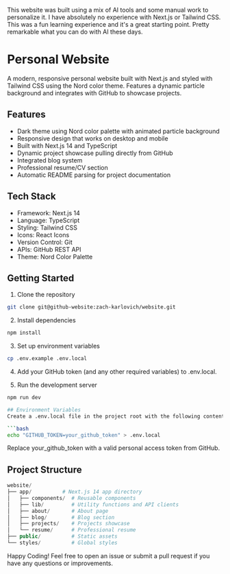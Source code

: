 This website was built using a mix of AI tools and some manual work to personalize it.  I have absolutely no experience with Next.js or Tailwind CSS.  This was a fun learning experience and it's a great starting point.  Pretty remarkable what you can do with AI these days.

# Personal Website
A modern, responsive personal website built with Next.js and styled with Tailwind CSS using the Nord color theme. Features a dynamic particle background and integrates with GitHub to showcase projects.

## Features
- Dark theme using Nord color palette with animated particle background
- Responsive design that works on desktop and mobile
- Built with Next.js 14 and TypeScript
- Dynamic project showcase pulling directly from GitHub
- Integrated blog system
- Professional resume/CV section
- Automatic README parsing for project documentation

## Tech Stack
- Framework: Next.js 14
- Language: TypeScript
- Styling: Tailwind CSS
- Icons: React Icons
- Version Control: Git
- APIs: GitHub REST API
- Theme: Nord Color Palette

## Getting Started
1. Clone the repository
```bash
git clone git@github-website:zach-karlovich/website.git
```

2. Install dependencies
```bash
npm install
```

3. Set up environment variables

```bash
cp .env.example .env.local
```

4. Add your GitHub token (and any other required variables) to .env.local.

5. Run the development server
```bash
npm run dev

## Environment Variables
Create a .env.local file in the project root with the following content (or use cp .env.example .env.local as described above, then add your token):

```bash
echo "GITHUB_TOKEN=your_github_token" > .env.local
```
Replace your_github_token with a valid personal access token from GitHub.

## Project Structure
```php
website/
├── app/          # Next.js 14 app directory
│   ├── components/  # Reusable components
│   ├── lib/         # Utility functions and API clients
│   ├── about/       # About page
│   ├── blog/        # Blog section
│   ├── projects/    # Projects showcase
│   └── resume/      # Professional resume
├── public/          # Static assets
└── styles/          # Global styles
```

Happy Coding!
Feel free to open an issue or submit a pull request if you have any questions or improvements.